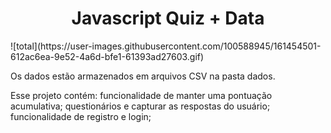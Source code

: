 <h1 align="center">Javascript Quiz + Data</h1>
![total](https://user-images.githubusercontent.com/100588945/161454501-612ac6ea-9e52-4a6d-bfe1-61393ad27603.gif)

Os dados estão armazenados em arquivos CSV na pasta dados.

Esse projeto contém:
funcionalidade de manter uma pontuação acumulativa;
questionários e capturar as respostas do usuário;
funcionalidade de registro e login;
